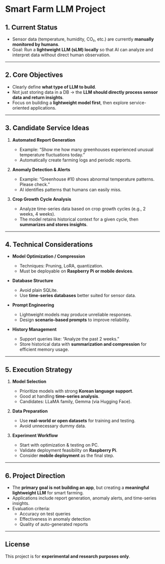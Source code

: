 # Smart Farm LLM Project

## 1. Current Status

- Sensor data (temperature, humidity, CO₂, etc.) are currently **manually monitored by humans**.  
- Goal: Run a **lightweight LLM (sLM) locally** so that AI can analyze and interpret data without direct human observation.  

---

## 2. Core Objectives

- Clearly define **what type of LLM to build**.  
- Not just storing data in a DB → the **LLM should directly process sensor data and return insights**.  
- Focus on building a **lightweight model first**, then explore service-oriented applications.  

---

## 3. Candidate Service Ideas

1. **Automated Report Generation**  
   - Example: “Show me how many greenhouses experienced unusual temperature fluctuations today.”  
   - Automatically create farming logs and periodic reports.  

2. **Anomaly Detection & Alerts**  
   - Example: “Greenhouse #10 shows abnormal temperature patterns. Please check.”  
   - AI identifies patterns that humans can easily miss.  

3. **Crop Growth Cycle Analysis**  
   - Analyze time-series data based on crop growth cycles (e.g., 2 weeks, 4 weeks).  
   - The model retains historical context for a given cycle, then **summarizes and stores insights**.  

---

## 4. Technical Considerations

- **Model Optimization / Compression**  
  - Techniques: Pruning, LoRA, quantization.  
  - Must be deployable on **Raspberry Pi or mobile devices**.  

- **Database Structure**  
  - Avoid plain SQLite.  
  - Use **time-series databases** better suited for sensor data.  

- **Prompt Engineering**  
  - Lightweight models may produce unreliable responses.  
  - Design **scenario-based prompts** to improve reliability.  

- **History Management**  
  - Support queries like: “Analyze the past 2 weeks.”  
  - Store historical data with **summarization and compression** for efficient memory usage.  

---

## 5. Execution Strategy

1. **Model Selection**  
   - Prioritize models with strong **Korean language support**.  
   - Good at handling **time-series analysis**.  
   - Candidates: LLaMA family, Gemma (via Hugging Face).  

2. **Data Preparation**  
   - Use **real-world or open datasets** for training and testing.  
   - Avoid unnecessary dummy data.  

3. **Experiment Workflow**  
   - Start with optimization & testing on PC.  
   - Validate deployment feasibility on **Raspberry Pi**.  
   - Consider **mobile deployment** as the final step.  

---

## 6. Project Direction

- The **primary goal is not building an app**, but creating a **meaningful lightweight LLM** for smart farming.  
- Applications include report generation, anomaly alerts, and time-series insights.  
- Evaluation criteria:  
  - Accuracy on test queries  
  - Effectiveness in anomaly detection  
  - Quality of auto-generated reports  

---

## License

This project is for **experimental and research purposes only**.  
